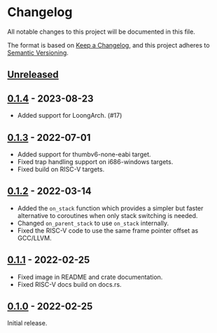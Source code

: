 # Changelog

All notable changes to this project will be documented in this file.

The format is based on [Keep a Changelog](https://keepachangelog.com/en/1.0.0/),
and this project adheres to [Semantic Versioning](https://semver.org/spec/v2.0.0.html).

## [Unreleased]

## [0.1.4] - 2023-08-23

- Added support for LoongArch. (#17)

## [0.1.3] - 2022-07-01

- Added support for thumbv6-none-eabi target.
- Fixed trap handling support on i686-windows targets.
- Fixed build on RISC-V targets.

## [0.1.2] - 2022-03-14

- Added the `on_stack` function which provides a simpler but faster alternative to coroutines when only stack switching is needed.
- Changed `on_parent_stack` to use `on_stack` internally.
- Fixed the RISC-V code to use the same frame pointer offset as GCC/LLVM.

## [0.1.1] - 2022-02-25

- Fixed image in README and crate documentation.
- Fixed RISC-V docs build on docs.rs.

## [0.1.0] - 2022-02-25

Initial release.

[unreleased]: https://github.com/Amanieu/corosensei/compare/v0.1.4...HEAD
[0.1.4]: https://github.com/Amanieu/corosensei/compare/v0.1.3...v0.1.4
[0.1.3]: https://github.com/Amanieu/corosensei/compare/v0.1.2...v0.1.3
[0.1.2]: https://github.com/Amanieu/corosensei/compare/v0.1.1...v0.1.2
[0.1.1]: https://github.com/Amanieu/corosensei/compare/v0.1.0...v0.1.1
[0.1.0]: https://github.com/Amanieu/corosensei/releases/tag/v0.1.0
